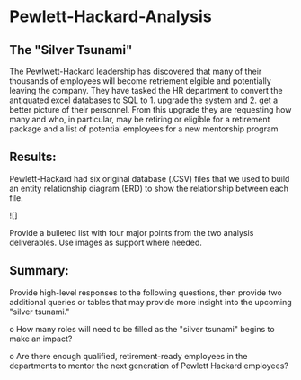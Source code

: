 # Pewlett-Hackard-Analysis

## The "Silver Tsunami" 

The Pewlwett-Hackard leadership has discovered that many of their thousands of employees will become retriement elgible and potentially leaving the company.  They have tasked the HR department to convert the antiquated excel databases to SQL to 1. upgrade the system and 2. get a better picture of their personnel.  From this upgrade they are requesting how many and who, in particular, may be retiring or eligible for a retirement package and a list of potential employees for a new mentorship program

## Results: 

Pewlett-Hackard had six original database (.CSV) files that we used to build an entity relationship diagram (ERD) to show the relationship between each file.

![]

Provide a bulleted list with four major points from the two analysis deliverables. Use images as support where needed.

## Summary:

Provide high-level responses to the following questions, then provide two additional queries or tables that may provide more insight into the upcoming "silver tsunami."

  o How many roles will need to be filled as the "silver tsunami" begins to make an impact?
  
  o Are there enough qualified, retirement-ready employees in the departments to mentor the next generation of Pewlett Hackard employees?
  
